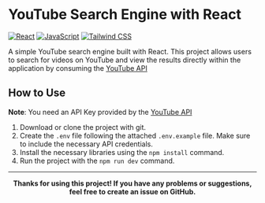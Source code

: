 # YouTube Search Engine with React

[![React](https://img.shields.io/badge/React-61DAFB?style=for-the-badge&logo=react&logoColor=white)](https://reactjs.org/) [![JavaScript](https://img.shields.io/badge/JavaScript-F7DF1E?style=for-the-badge&logo=javascript&logoColor=black)](https://developer.mozilla.org/en-US/docs/Web/JavaScript) [![Tailwind CSS](https://img.shields.io/badge/Tailwind%20CSS-38b2ac?style=for-the-badge&logo=tailwind-css&logoColor=white)](https://tailwindcss.com/)

A simple YouTube search engine built with React. This project allows users to search for videos on YouTube and view the results directly within the application by consuming the [YouTube API](https://developers.google.com/youtube/v3?hl=es-419)

## How to Use

**Note**: You need an API Key provided by the [YouTube API](https://developers.google.com/youtube/v3?hl=es-419)

1. Download or clone the project with git.
2. Create the `.env` file following the attached `.env.example` file. Make sure to include the necessary API credentials.
3. Install the necessary libraries using the `npm install` command.
4. Run the project with the `npm run dev` command.

---

<p align="center">
    <strong>
    Thanks for using this project! If you have any problems or suggestions, feel free to create an issue on GitHub.
    </strong>
<p>
